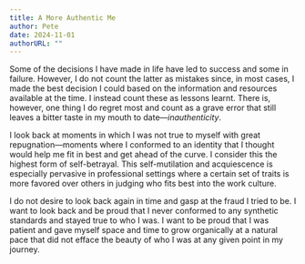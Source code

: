 ```yaml
---
title: A More Authentic Me
author: Pete
date: 2024-11-01
authorURL: ""
---
```

Some of the decisions I have made in life have led to success and some in failure. However, I do not count the latter as mistakes since, in most cases, I made the best decision I could based on the information and resources available at the time. I instead count these as lessons learnt. There is, however, one thing I do regret most and count as a grave error that still leaves a bitter taste in my mouth to date—*inauthenticity*.

I look back at moments in which I was not true to myself with great repugnation—moments where I conformed to an identity that I thought would help me fit in best and get ahead of the curve. I consider this the highest form of self-betrayal. This self-mutilation and acquiescence is especially pervasive in professional settings where a certain set of traits is more favored over others in judging who fits best into the work culture.

I do not desire to look back again in time and gasp at the fraud I tried to be. I want to look back and be proud that I never conformed to any synthetic standards and stayed true to who I was. I want to be proud that I was patient and gave myself space and time to grow organically at a natural pace that did not efface the beauty of who I was at any given point in my journey.
